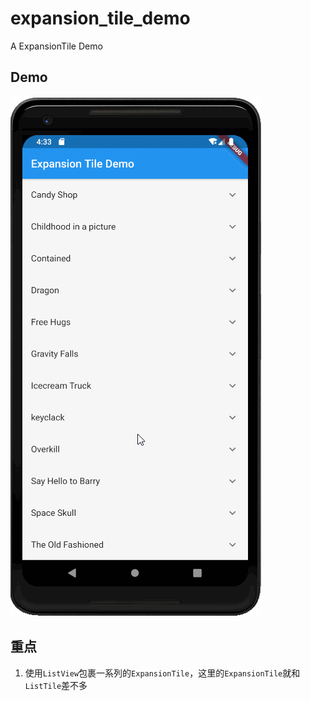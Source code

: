 # expansion_tile_demo

A ExpansionTile Demo

## Demo

![expansion_tile_demo](./README.assets/expansion_tile_demo.gif)

## 重点

1. 使用`ListView`包裹一系列的`ExpansionTile`，这里的`ExpansionTile`就和`ListTile`差不多

